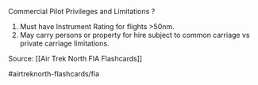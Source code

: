 Commercial Pilot Privileges and Limitations
?
1. Must have Instrument Rating for flights >50nm.
2. May carry persons or property for hire subject to common carriage vs private carriage limitations.

Source: [[Air Trek North FIA Flashcards]]

#airtreknorth-flashcards/fia
